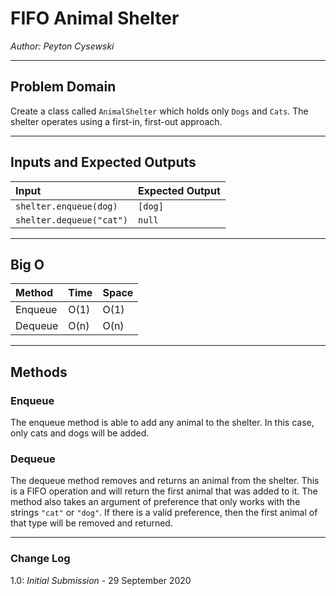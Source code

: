 # FIFO Animal Shelter

*Author: Peyton Cysewski*

---

## Problem Domain

Create a class called `AnimalShelter` which holds only `Dogs` and `Cats`. The shelter operates using a first-in, first-out approach.

---

## Inputs and Expected Outputs

| Input | Expected Output |
| :----------- | :----------- |
| `shelter.enqueue(dog)` | `[dog]` |
| `shelter.dequeue("cat")` | `null` |

---

## Big O

| Method | Time | Space |
| :------- | :----------- | :----------- |
| Enqueue | O(1) | O(1) |
| Dequeue | O(n) | O(n) |

---

## Methods

### Enqueue
The enqueue method is able to add any animal to the shelter. In this case, only cats and dogs will be added.

### Dequeue
The dequeue method removes and returns an animal from the shelter. This is a FIFO operation and will return the first animal that was added to it. The method also takes an argument of preference that only works with the strings `"cat"` or `"dog"`. If there is a valid preference, then the first animal of that type will be removed and returned.

---

### Change Log
1.0: *Initial Submission* - 29 September 2020  
